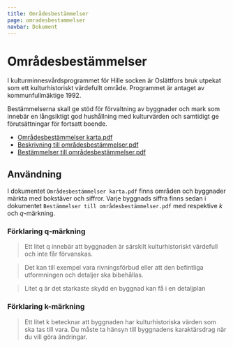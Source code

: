 ```yaml
---
title: Områdesbestämmelser
page: omradesbestammelser
navbar: Dokument
---
```


# Områdesbestämmelser

I kulturminnesvårdsprogrammet för Hille socken är Oslättfors bruk utpekat som
ett kulturhistoriskt värdefullt område. Programmet är antaget av kommunfullmäktige 1992. 

Bestämmelserna skall ge stöd för förvaltning av byggnader och mark som innebär en långsiktigt god
hushållning med kulturvärden och samtidigt ge förutsättningar för fortsatt boende.

- <a href="/assets/files/Områdesbestämmelser karta.pdf" target="_blank">Områdesbestämmelser karta.pdf</a>
- <a href="/assets/files/Beskrivning till områdesbestämmelser.pdf" target="_blank">Beskrivning till områdesbestämmelser.pdf</a>
- <a href="/assets/files/Bestämmelser till områdesbestämmelser.pdf" target="_blank">Bestämmelser till områdesbestämmelser.pdf</a>

## Användning

I dokumentet `Områdesbestämmelser karta.pdf` finns områden och byggnader märkta med bokstäver och siffror. Varje byggnads siffra finns sedan i dokumentet `Bestämmelser till områdesbestämmelser.pdf` med respektive *k* och *q*-märkning.


### Förklaring q-märkning

> Ett litet q innebär att byggnaden är särskilt kulturhistoriskt värdefull och inte får förvanskas.

> Det kan till exempel vara rivningsförbud eller att den befintliga utformningen och detaljer ska bibehållas.

> Litet q är det starkaste skydd en byggnad kan få i en detaljplan

### Förklaring k-märkning

> Ett litet k betecknar att byggnaden har kulturhistoriska värden som ska tas till vara. Du måste ta hänsyn till byggnadens karaktärsdrag när du vill göra ändringar.
